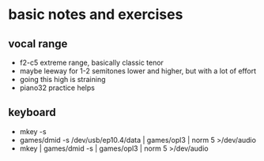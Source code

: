 # basic notes and exercises

## vocal range

- f2-c5 extreme range, basically classic tenor
- maybe leeway for 1-2 semitones lower and higher,
but with a lot of effort
- going this high is straining
- piano32 practice helps


## keyboard

- mkey -s
- games/dmid -s /dev/usb/ep10.4/data | games/opl3 | norm 5 >/dev/audio
- mkey | games/dmid -s | games/opl3 | norm 5 >/dev/audio
